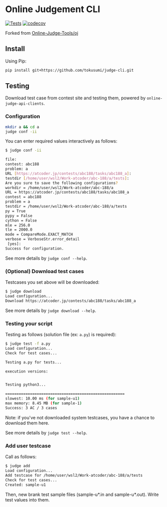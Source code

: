# Online Judgement CLI

[![Tests](https://github.com/tokusumi/judge-cli/actions/workflows/test.yml/badge.svg)](https://github.com/tokusumi/judge-cli/actions/workflows/test.yml)
[![codecov](https://codecov.io/gh/tokusumi/judge-cli/branch/main/graph/badge.svg?token=ZK2SDRZNAN)](https://codecov.io/gh/tokusumi/judge-cli)

Forked from [Online-Judge-Tools/oj](https://github.com/online-judge-tools/oj)

## Install

Using Pip:

```sh
pip install git+https://github.com/tokusumi/judge-cli.git
```

## Testing

Download test case from contest site and testing them, powered by `online-judge-api-clients`.

### Configuration

```sh
mkdir a && cd a
judge conf -ii
```

You can enter required values interactively as follows:

```sh
$ judge conf -ii

file:
contest: abc188
problem: a
URL [https://atcoder.jp/contests/abc188/tasks/abc188_a]:
testdir [/home/user/wsl2/Work-atcoder/abc-188/a/tests]:
Are you sure to save the following configurations?
workdir = /home/user/wsl2/Work-atcoder/abc-188/a
URL = https://atcoder.jp/contests/abc188/tasks/abc188_a
contest = abc188
problem = a
testdir = /home/user/wsl2/Work-atcoder/abc-188/a/tests
py = True
pypy = False
cython = False
mle = 256.0
tle = 2000.0
mode = CompareMode.EXACT_MATCH
verbose = VerboseStr.error_detail
 [yes]: 
Success for configuration.
```

See more details by ```judge conf --help```.

### (Optional) Download test cases

Testcases you set above will be downloaded:

```sh
$ judge download
Load configuration...
Download https://atcoder.jp/contests/abc188/tasks/abc188_a
```

See more details by ```judge download --help```.

### Testing your script

Testing as follows (solution file (ex: `a.py`) is required):

```sh
$ judge test -f a.py
Load configuration...
Check for test cases...

Testing a.py for tests...

execution versions:


Testing python3...

=====================================================
slowest: 10.00 ms (for sample-u1)
max memory: 8.45 MB (for sample-1)
Success: 3 AC / 3 cases
```

Note: if you've not downloaded system testcases, you have a chance to download them here.

See more details by ```judge test --help```.

### Add user testcase

Call as follows:

```sh
$ judge add
Load configuration...
Add testcase for /home/user/wsl2/Work-atcoder/abc-188/a/tests
Check for test cases...
Created: sample-u1
```

Then, new brank test sample files (sample-u*.in and sample-u*.out). Write test values into them.
